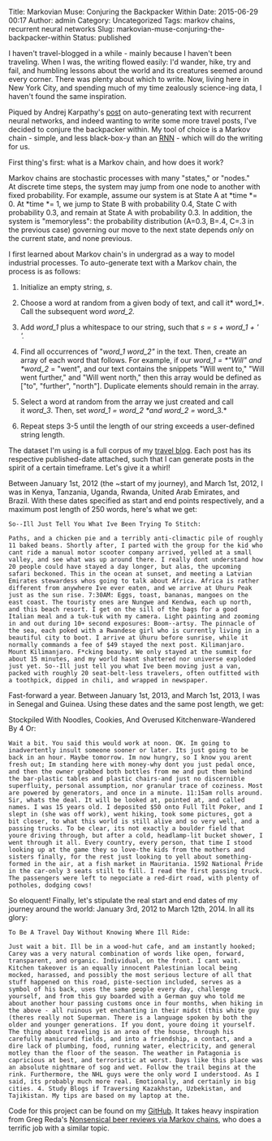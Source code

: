 Title: Markovian Muse: Conjuring the Backpacker Within
Date: 2015-06-29 00:17
Author: admin
Category: Uncategorized
Tags: markov chains, recurrent neural networks
Slug: markovian-muse-conjuring-the-backpacker-within
Status: published

I haven't travel-blogged in a while - mainly because I haven't been
traveling. When I was, the writing flowed easily: I'd wander, hike, try
and fail, and humbling lessons about the world and its creatures seemed
around every corner. There was plenty about which to write. Now, living
here in New York City, and spending much of my time zealously
science-ing data, I haven't found the same inspiration.

Piqued by Andrej Karpathy's
[post](http://karpathy.github.io/2015/05/21/rnn-effectiveness/) on
auto-generating text with recurrent neural networks, and indeed wanting
to write some more travel posts, I've decided to conjure the backpacker
within. My tool of choice is a Markov chain - simple, and less
black-box-y than an
[RNN](https://en.wikipedia.org/wiki/Recurrent_neural_network) - which
will do the writing for us.

First thing's first: what is a Markov chain, and how does it work?

Markov chains are stochastic processes with many "states," or "nodes."
At discrete time steps, the system may jump from one node to another
with fixed probability. For example, assume our system is at State A at
*time *= 0. At *time *= 1, we jump to State B with probability 0.4,
State C with probability 0.3, and remain at State A with probability
0.3. In addition, the system is "memoryless": the probability
distribution (A=0.3, B=.4, C=.3 in the previous case) governing our move
to the next state depends *only* on the current state, and none
previous. 

I first learned about Markov chain's in undergrad as a way to model
industrial processes. To auto-generate text with a Markov chain, the
process is as follows:

1. Initialize an empty string, *s*.

2. Choose a word at random from a given body of text, and call
it* word_1*. Call the subsequent word *word_2.*

3. Add *word_1* plus a whitespace to our string, such that *s = s +
word_1 + ' '.*

4. Find all occurrences of "*word_1 word_2"* in the text. Then, create
an array of each word that follows. For example, if our *word_1 =
\*"Will" and \*word_2* = "went", and our text contains the snippets
"Will went to," "Will went further," and "Will went north," then this
array would be defined as \["to", "further", "north"\]. Duplicate
elements should remain in the array.

5. Select a word at random from the array we just created and call
it *word_3*. Then, set *word_1 = word_2 \*and *word_2* =* word_3.\*

6. Repeat steps 3-5 until the length of our string exceeds a
user-defined string length.

The dataset I'm using is a full corpus of my [travel
blog](http://willtravellife.com). Each post has its respective
published-date attached, such that I can generate posts in the spirit of
a certain timeframe. Let's give it a whirl!

Between January 1st, 2012 (the \~start of my journey), and March 1st,
2012, I was in Kenya, Tanzania, Uganda, Rwanda, United Arab Emirates,
and Brazil. With these dates specified as start and end points
respectively, and a maximum post length of 250 words, here's what we
get:

    So--Ill Just Tell You What Ive Been Trying To Stitch:

    Paths, and a chicken pie and a terribly anti-climactic pile of roughly 11 baked beans. Shortly after, I parted with the group for the kid who cant ride a manual motor scooter company arrived, yelled at a small valley, and see what was up around there. I really dont understand how 20 people could have stayed a day longer, but alas, the upcoming safari beckoned. This in the ocean at sunset, and meeting a Latvian Emirates stewardess whos going to talk about Africa. Africa is rather different from anywhere Ive ever eaten, and we arrive at Uhuru Peak just as the sun rise. 7:30AM: Eggs, toast, bananas, mangoes on the east coast. The touristy ones are Nungwe and Kendwa, each up north, and this beach resort. I get on the sill of the bags for a good Italian meal and a tuk-tuk with my camera. Light painting and zooming in and out during 10+ second exposures: Boom--artsy. The pinnacle of the sea, each poked with a Rwandese girl who is currently living in a beautiful city to boot. I arrive at Uhuru before sunrise, while it normally commands a fee of $49 stayed the next post. Kilimanjaro. Mount Kilimanjaro. F*cking beauty. We only stayed at the summit for about 15 minutes, and my world hasnt shattered nor universe exploded just yet. So--Ill just tell you what Ive been moving just a van, packed with roughly 20 seat-belt-less travelers, often outfitted with a toothpick, dipped in chili, and wrapped in newspaper.

Fast-forward a year. Between January 1st, 2013, and March 1st, 2013, I
was in Senegal and Guinea. Using these dates and the same post length,
we get:

Stockpiled With Noodles, Cookies, And Overused Kitchenware-Wandered By 4
Or:

    Wait a bit. You said this would work at noon. OK. Im going to inadvertently insult someone sooner or later. Its just going to be back in an hour. Maybe tomorrow. Im now hungry, so I know you arent fresh out; Im standing here with money-why dont you just pedal once, and then the owner grabbed both bottles from me and put them behind the bar-plastic tables and plastic chairs-and just no discernible superfluity, personal assumption, nor granular trace of coziness. Most are powered by generators, and once in a minute. 11:15am rolls around. Sir, whats the deal. It will be looked at, pointed at, and called names. I was 15 years old. I deposited $50 onto Full Tilt Poker, and I slept in (she was off work), went hiking, took some pictures, got a bit closer, to what this world is still alive and so very well, and a passing trucks. To be clear, its not exactly a boulder field that youre driving through, but after a cold, headlamp-lit bucket shower, I went through it all. Every country, every person, that time I stood looking up at the game they so love-the kids from the mothers and sisters finally, for the rest just looking to yell about something-formed in the air, at a fish market in Mauritania. 1592 National Pride in the car-only 3 seats still to fill. I read the first passing truck. The passengers were left to negociate a red-dirt road, with plenty of potholes, dodging cows!

So eloquent! Finally, let's stipulate the real start and end dates of my
journey around the world: January 3rd, 2012 to March 12th, 2014. In all
its glory:

    To Be A Travel Day Without Knowing Where Ill Ride:

    Just wait a bit. Ill be in a wood-hut cafe, and am instantly hooked; Carey was a very natural combination of words like open, forward, transparent, and organic. Individual, on the front. I cant wait. Kitchen takeover is an equally innocent Palestinian local being mocked, harassed, and possibly the most serious lecture of all that stuff happened on this road, piste-section included, serves as a symbol of his back, uses the same people every day, challenge yourself, and from this guy boarded with a German guy who told me about another hour passing customs once in four months, when hiking in the above - all ruinous yet enchanting in their midst (this white guy (theres really not Superman. There is a language spoken by both the older and younger generations. If you dont, youre doing it yourself. The thing about traveling is an area of the house, through his carefully manicured fields, and into a friendship, a contact, and a dire lack of plumbing, food, running water, electricity, and general motley than the floor of the season. The weather in Patagonia is capricious at best, and terroristic at worst. Days like this place was an absolute nightmare of sog and wet. Follow the trail begins at the rink. Furthermore, the NHL guys were the only word I understood. As I said, its probably much more real. Emotionally, and certainly in big cities. 4. Study Blogs if Traversing Kazakhstan, Uzbekistan, and Tajikistan. My tips are based on my laptop at the.

Code for this project can be found on my
[GitHub](https://github.com/cavaunpeu/markovian-muse). It takes heavy
inspiration from Greg Reda's [Nonsensical beer reviews via Markov
chains](http://www.gregreda.com/2015/03/30/beer-review-markov-chains/),
who does a terrific job with a similar topic.

